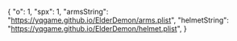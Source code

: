 { 
  "o": 1, 
  "spx": 1, 
  "armsString": "https://yqgame.github.io/ElderDemon/arms.plist",
  "helmetString": "https://yqgame.github.io/ElderDemon/helmet.plist",
}
